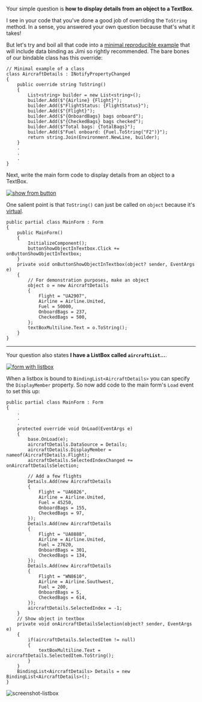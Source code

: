 Your simple question is **how to display details from an object to a TextBox**.

I see in your code that you've done a good job of overriding the `ToString` method. In a sense, you answered your own question because that's what it takes!

But let's try and boil all that code into a [minimal reproducible example](https://stackoverflow.com/help/minimal-reproducible-example) that will include data binding as Jimi so rightly recommended. The bare bones of our bindable class has this override:

    // Minimal example of a class
    class AircraftDetails : INotifyPropertyChanged
    {
        public override string ToString()
        {
            List<string> builder = new List<string>();
            builder.Add($"{Airline} {Flight}");
            builder.Add($"FlightStatus: {FlightStatus}");
            builder.Add($"{Flight}");
            builder.Add($"{OnboardBags} bags onboard");
            builder.Add($"{CheckedBags} bags checked");
            builder.Add($"Total bags: {TotalBags}");
            builder.Add($"Fuel onboard: {Fuel.ToString("F2")}");
            return string.Join(Environment.NewLine, builder);
        }
        .
        .
        .
    }

Next, write the main form code to display details from an object to a TextBox.

[![show from button][1]][1]

One salient point is that `ToString()` can just be called on `object` because it's [virtual](https://learn.microsoft.com/en-us/dotnet/csharp/language-reference/keywords/virtual).

    public partial class MainForm : Form
    {
        public MainForm()
        {
            InitializeComponent();
            buttonShowObjectInTextbox.Click += onButtonShowObjectInTextbox;
        }
        private void onButtonShowObjectInTextbox(object? sender, EventArgs e)
        {
            // For demonstration purposes, make an object
            object o = new AircraftDetails
            {
                Flight = "UA2907",
                Airline = Airline.United,
                Fuel = 50000,
                OnboardBags = 237,
                CheckedBags = 500,
            };
            textBoxMultiline.Text = o.ToString();
        }
    }
***

Your question also states **I have a ListBox called `aircraftList`...**. 

[![form with listbox][2]][2]

When a listbox is bound to `BindingList<AircraftDetails>` you can specify the `DisplayMember` property. So now add code to the main form's `Load` event to set this up:

    public partial class MainForm : Form
    {
        .
        .
        .
        protected override void OnLoad(EventArgs e)
        {
            base.OnLoad(e);
            aircraftDetails.DataSource = Details;
            aircraftDetails.DisplayMember = nameof(AircraftDetails.Flight);
            aircraftDetails.SelectedIndexChanged += onAircraftDetailsSelection;

            // Add a few flights
            Details.Add(new AircraftDetails
            {
                Flight = "UA6026",
                Airline = Airline.United,
                Fuel = 45250,
                OnboardBags = 155,
                CheckedBags = 97,
            });
            Details.Add(new AircraftDetails
            {
                Flight = "UA8888",
                Airline = Airline.United,
                Fuel = 27620,
                OnboardBags = 301,
                CheckedBags = 134,
            });
            Details.Add(new AircraftDetails
            {
                Flight = "WN8610",
                Airline = Airline.Southwest,
                Fuel = 200,
                OnboardBags = 5,
                CheckedBags = 614,
            });
            aircraftDetails.SelectedIndex = -1;
        }
        // Show object in textbox
        private void onAircraftDetailsSelection(object? sender, EventArgs e)
        {
            if(aircraftDetails.SelectedItem != null)
            {
                textBoxMultiline.Text = aircraftDetails.SelectedItem.ToString();
            }
        }
        BindingList<AircraftDetails> Details = new BindingList<AircraftDetails>();
    }

![screenshot-listbox]()


  [1]: https://i.stack.imgur.com/6F065.png
  [2]: https://i.stack.imgur.com/XS1ZY.png